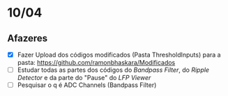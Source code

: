 # 10/04

## Afazeres

- [x] Fazer Upload dos códigos modificados (Pasta ThresholdInputs) para a pasta: https://github.com/ramonbhaskara/Modificados
- [ ] Estudar todas as partes dos códigos do *Bandpass Filter*, do *Ripple Detector* e da parte do "Pause" do *LFP Viewer*
- [ ] Pesquisar o q é ADC Channels (Bandpass Filter)

